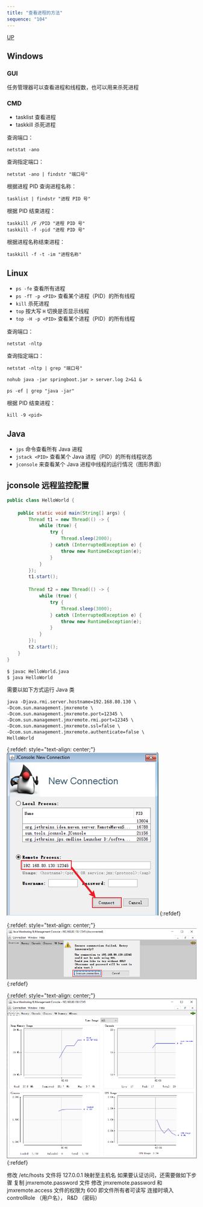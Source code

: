 ```yaml
---
title: "查看进程的方法"
sequence: "104"
---
```


[UP](/java-concurrency.html)


## Windows

### GUI

任务管理器可以查看进程和线程数，也可以用来杀死进程

### CMD

- tasklist 查看进程
- taskkill 杀死进程

查询端口：

```text
netstat -ano
```

查询指定端口：

```text
netstat -ano | findstr "端口号"
```

根据进程 PID 查询进程名称：

```text
tasklist | findstr "进程 PID 号"
```

根据 PID 结束进程：

```text
taskkill /F /PID "进程 PID 号"
taskkill -f -pid "进程 PID 号"
```

根据进程名称结束进程：

```text
taskkill -f -t -im "进程名称"
```

## Linux

- `ps -fe` 查看所有进程
- `ps -fT -p <PID>` 查看某个进程（PID）的所有线程
- `kill` 杀死进程
- `top` 按大写 `H` 切换是否显示线程
- `top -H -p <PID>` 查看某个进程（PID）的所有线程

查询端口：

```text
netstat -nltp
```

查询指定端口：

```text
netstat -nltp | grep "端口号"
```

```text
nohub java -jar springboot.jar > server.log 2>&1 &
```

```text
ps -ef | grep "java -jar"
```

根据 PID 结束进程：

```text
kill -9 <pid>
```

## Java

- `jps` 命令查看所有 Java 进程
- `jstack <PID>` 查看某个 Java 进程（PID）的所有线程状态
- `jconsole` 来查看某个 Java 进程中线程的运行情况（图形界面）

## jconsole 远程监控配置

```java
public class HelloWorld {

    public static void main(String[] args) {
        Thread t1 = new Thread(() -> {
            while (true) {
                try {
                    Thread.sleep(2000);
                } catch (InterruptedException e) {
                    throw new RuntimeException(e);
                }
            }
        });
        t1.start();

        Thread t2 = new Thread(() -> {
            while (true) {
                try {
                    Thread.sleep(3000);
                } catch (InterruptedException e) {
                    throw new RuntimeException(e);
                }
            }
        });
        t2.start();
    }
}
```

```text
$ javac HelloWorld.java
$ java HelloWorld
```

需要以如下方式运行 Java 类

```text
java -Djava.rmi.server.hostname=192.168.80.130 \
-Dcom.sun.management.jmxremote \
-Dcom.sun.management.jmxremote.port=12345 \
-Dcom.sun.management.jmxremote.rmi.port=12345 \
-Dcom.sun.management.jmxremote.ssl=false \
-Dcom.sun.management.jmxremote.authenticate=false \
HelloWorld
```

{:refdef: style="text-align: center;"}
![](/assets/images/java/concurrency/process/jconsole-remote-process.png)
{:refdef}

{:refdef: style="text-align: center;"}
![](/assets/images/java/concurrency/process/jconsole-insecure-connection.png)
{:refdef}

{:refdef: style="text-align: center;"}
![](/assets/images/java/concurrency/process/jconsole-overview.png)
{:refdef}


修改 /etc/hosts 文件将 127.0.0.1 映射至主机名
如果要认证访问，还需要做如下步骤
复制 jmxremote.password 文件
修改 jmxremote.password 和 jmxremote.access 文件的权限为 600 即文件所有者可读写
连接时填入 controlRole （用户名）， R&D （密码）
